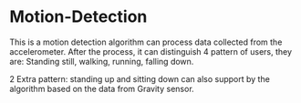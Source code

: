 # Motion-Detection
This is a motion detection algorithm can process data collected from the accelerometer.
After the process, it can distinguish 4 pattern of users, they are:
Standing still, walking, running, falling down.

2 Extra pattern: standing up and sitting down can also support by the algorithm based 
on the data from Gravity sensor.

